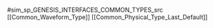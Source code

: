 #sim_sp_GENESIS_INTERFACES_COMMON_TYPES_src
[[Common_Waveform_Type]]
[[Common_Physical_Type_Last_Default]]
